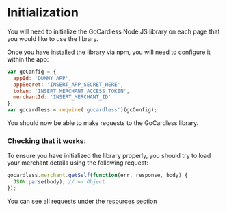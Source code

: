 # Initialization

You will need to initialize the GoCardless Node.JS library on each page that you would like to use the library.

Once you have [installed](#installation) the library via npm, you will need to configure it within the app:

```js
var gcConfig = {
  appId: 'DUMMY_APP',
  appSecret: 'INSERT_APP_SECRET_HERE',
  token: 'INSERT_MERCHANT_ACCESS_TOKEN',
  merchantId: 'INSERT_MERCHANT_ID'
};
var gocardless = require('gocardless')(gcConfig);
```

You should now be able to make requests to the GoCardless library.

### Checking that it works:
To ensure you have initialized the library properly, you should try to load your merchant details using the following request:
```js
gocardless.merchant.getSelf(function(err, response, body) {
  JSON.parse(body); // => Object
});
```

You can see all requests under the [resources section](#bill)